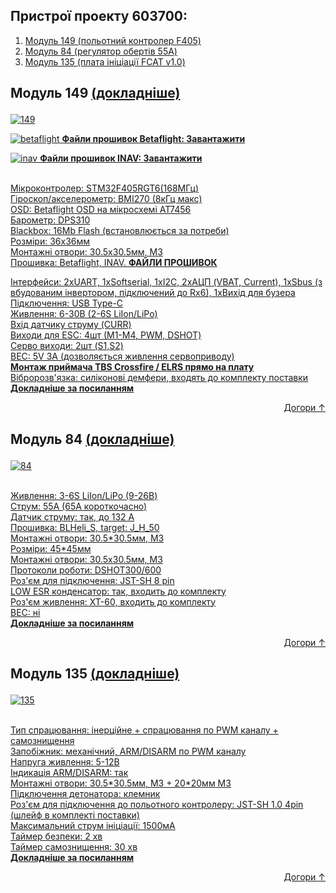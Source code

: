 <a id="readme-top"></a>
## Пристрої проекту 603700:
  <ol>
    <li><a href="#Module149">Модуль 149 (польотний контролер F405)</a></li>
    <li><a href="#Module84">Модуль 84 (регулятор обертів 55A)</a></li>
    <li><a href="#Module135">Модуль 135 (плата ініціації FCAT v1.0)</a></li>
  </ol>

<a id="Module149">

  ## Модуль 149  <a href="https://github.com/Project603700/Devices/tree/main/Module149"> (докладніше)</b> <br><p>
![149](https://github.com/Project603700/Devices/assets/158263587/adf59bf5-93d9-4381-b5f9-6ab40a3cb92d)



![betaflight](https://github.com/Project603700/Devices/assets/158263587/47dcc82f-291e-4830-8be2-143e6e9e31f7) <b>Файли прошивок Betaflight:  <a href="https://github.com/Project603700/Devices/tree/main/Module149/firmware/Betaflight">Завантажити</b> <br><p>


![inav](https://github.com/Project603700/Devices/assets/158263587/472ad80d-6fa1-4fb5-9af7-55e05c172fb3) <b>Файли прошивок INAV:  <a href="https://github.com/Project603700/Devices/tree/main/Module149/firmware/INAV">Завантажити</b> <br><p>

<p>
<br>
Мікроконтролер: STM32F405RGT6(168МГц)<br>
Гіроскоп/акселерометр: BMI270 (8кГц макс)<br>
OSD: Betaflight OSD на мікросхемі AT7456<br>
Барометр: DPS310<br>
Blackbox: 16Mb Flash (встановлюється за потреби)<br>
Розміри: 36х36мм<br>
Монтажні отвори: 30.5x30.5мм, M3<br>
Прошивка: Betaflight, INAV. <a href="https://github.com/Project603700/Devices/tree/main/Module149/firmware"><b>ФАЙЛИ ПРОШИВОК</b><br><p>
Інтерфейси: 2хUART, 1хSoftserial, 1хI2C, 2хАЦП (VBAT, Current), 1хSbus (з вбудованим інвертором, підключений до Rx6), 1хВихід для бузера<br>
Підключення: USB Type-C<br>
Живлення: 6-30В (2-6S LiIon/LiPo)<br>
Вхід датчику струму (CURR)<br>
Виходи для ESC: 4шт (М1-М4, PWM, DSHOT)<br>
Серво виходи: 2шт (S1,S2)<br>
BEC: 5V 3А (дозволяється живлення сервоприводу)<br>
<b>Монтаж приймача TBS Crossfire / ELRS прямо на плату</b><br>
Вібророзв'язка: силіконові демфери, входять до комплекту поставки<br>
<b>Докладніше за <a href="https://github.com/Project603700/Devices/tree/main/Module149">посиланням</b>

  <p align="right"><a href="#readme-top">Догори ↑</a></p>



<a id="Module84">

  ## Модуль 84  <a href="https://github.com/Project603700/Devices/tree/main/Module84"> (докладніше)</b> <br><p>
![84](https://github.com/Project603700/Devices/assets/158263587/0705f5b7-bf24-4af9-baa4-49b58aba299c)



<p>
<br>
Живлення: 3-6S LiIon/LiPo (9-26В)<br>
Струм: 55А (65А короткочасно)<br>
Датчик струму: так, до 132 А<br>
Прошивка: BLHeli_S, target: J_H_50<br>
Монтажні отвори: 30.5*30.5мм, M3<br>
Розміри: 45*45мм<br>
Монтажні отвори: 30.5x30.5мм, M3<br>
Протоколи роботи: DSHOT300/600</b><br>
Роз'єм для підключення: JST-SH 8 pin<br>
LOW ESR конденсатор: так, входить до комплекту<br>
Роз'єм живлення: ХТ-60, входить до комплекту<br>
BEC: ні<br>
<b>Докладніше за <a href="https://github.com/Project603700/Devices/tree/main/Module84">посиланням</b>
  
<p align="right"><a href="#readme-top">Догори ↑</a></p>

<a id="Module135">

  ## Модуль 135  <a href="https://github.com/Project603700/Devices/tree/main/Module135"> (докладніше)</b> <br><p>
![135](https://github.com/Project603700/Devices/assets/158263587/6be0d4b7-d376-456b-acde-8e70a58788e6)





<p>
<br>
Тип спрацювання: інерційне + спрацювання по PWM каналу + самознищення<br>
Запобіжник: механічний, ARM/DISARM по PWM каналу<br>
Напруга живлення: 5-12В<br>
Індикація ARM/DISARM: так<br>
Монтажні отвори: 30.5*30.5мм, M3 + 20*20мм М3<br>
Підключення детонатора: клемник<br>
Роз'єм для підключення до польотного контролеру: JST-SH 1.0 4pin (шлейф в комплекті поставки)<br>
Максимальний струм ініціації: 1500мА<br>
Таймер безпеки: 2 хв<br>
Таймер самознищення: 30 хв<br>
<b>Докладніше за <a href="https://github.com/Project603700/Devices/tree/main/Module135">посиланням</b>
  
<p align="right"><a href="#readme-top">Догори ↑</a></p>






